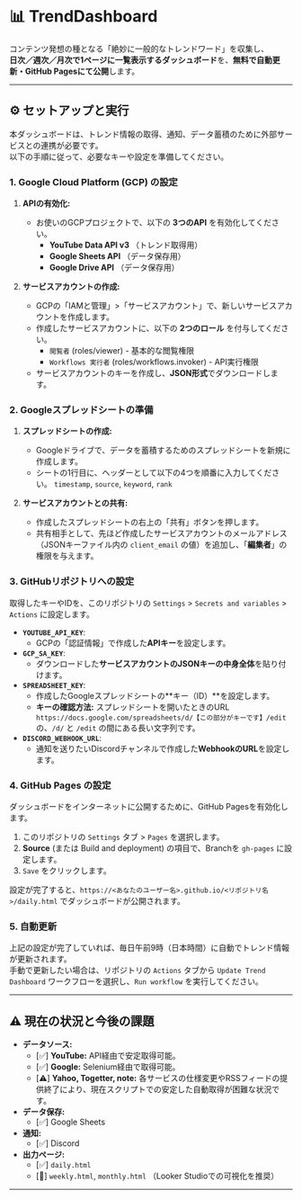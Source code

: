 # 📊 TrendDashboard

コンテンツ発想の種となる「絶妙に一般的なトレンドワード」を収集し、  
**日次／週次／月次で1ページに一覧表示するダッシュボード**を、**無料で自動更新・GitHub Pagesにて公開**します。

---

## ⚙️ セットアップと実行

本ダッシュボードは、トレンド情報の取得、通知、データ蓄積のために外部サービスとの連携が必要です。  
以下の手順に従って、必要なキーや設定を準備してください。

### 1. Google Cloud Platform (GCP) の設定

1.  **APIの有効化:**
    *   お使いのGCPプロジェクトで、以下の **3つのAPI** を有効化してください。
        *   **YouTube Data API v3** （トレンド取得用）
        *   **Google Sheets API** （データ保存用）
        *   **Google Drive API** （データ保存用）

2.  **サービスアカウントの作成:**
    *   GCPの「IAMと管理」>「サービスアカウント」で、新しいサービスアカウントを作成します。
    *   作成したサービスアカウントに、以下の **2つのロール** を付与してください。
        *   `閲覧者` (roles/viewer) - 基本的な閲覧権限
        *   `Workflows 実行者` (roles/workflows.invoker) - API実行権限
    *   サービスアカウントのキーを作成し、**JSON形式**でダウンロードします。

### 2. Googleスプレッドシートの準備

1.  **スプレッドシートの作成:**
    *   Googleドライブで、データを蓄積するためのスプレッドシートを新規に作成します。
    *   シートの1行目に、ヘッダーとして以下の4つを順番に入力してください。
        `timestamp`, `source`, `keyword`, `rank`

2.  **サービスアカウントとの共有:**
    *   作成したスプレッドシートの右上の「共有」ボタンを押します。
    *   共有相手として、先ほど作成したサービスアカウントのメールアドレス（JSONキーファイル内の `client_email` の値）を追加し、「**編集者**」の権限を与えます。

### 3. GitHubリポジトリへの設定

取得したキーやIDを、このリポジトリの `Settings` > `Secrets and variables` > `Actions` に設定します。

*   **`YOUTUBE_API_KEY`**:
    *   GCPの「認証情報」で作成した**APIキー**を設定します。
*   **`GCP_SA_KEY`**:
    *   ダウンロードした**サービスアカウントのJSONキーの中身全体**を貼り付けます。
*   **`SPREADSHEET_KEY`**:
    *   作成したGoogleスプレッドシートの**キー（ID）**を設定します。
    *   **キーの確認方法:** スプレッドシートを開いたときのURL `https://docs.google.com/spreadsheets/d/【この部分がキーです】/edit` の、`/d/` と `/edit` の間にある長い文字列です。
*   **`DISCORD_WEBHOOK_URL`**:
    *   通知を送りたいDiscordチャンネルで作成した**WebhookのURL**を設定します。

### 4. GitHub Pages の設定

ダッシュボードをインターネットに公開するために、GitHub Pagesを有効化します。

1.  このリポジトリの `Settings` タブ > `Pages` を選択します。
2.  **Source** (または Build and deployment) の項目で、Branchを `gh-pages` に設定します。
3.  `Save` をクリックします。

設定が完了すると、`https://<あなたのユーザー名>.github.io/<リポジトリ名>/daily.html` でダッシュボードが公開されます。

### 5. 自動更新

上記の設定が完了していれば、毎日午前9時（日本時間）に自動でトレンド情報が更新されます。  
手動で更新したい場合は、リポジトリの `Actions` タブから `Update Trend Dashboard` ワークフローを選択し、`Run workflow` を実行してください。

---

## ⚠️ 現在の状況と今後の課題

-   **データソース:**
    -   [✅] **YouTube:** API経由で安定取得可能。
    -   [✅] **Google:** Selenium経由で取得可能。
    -   [⚠️] **Yahoo, Togetter, note:** 各サービスの仕様変更やRSSフィードの提供終了により、現在スクリプトでの安定した自動取得が困難な状況です。
-   **データ保存:**
    -   [✅] Google Sheets
-   **通知:**
    -   [✅] Discord
-   **出力ページ:**
    -   [✅] `daily.html`
    -   [🚧] `weekly.html`, `monthly.html` （Looker Studioでの可視化を推奨）

---
